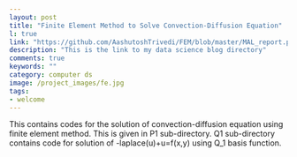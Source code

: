 ```yaml
---
layout: post
title: "Finite Element Method to Solve Convection-Diffusion Equation"
l: true
link: "https://github.com/AashutoshTrivedi/FEM/blob/master/MAL_report.pdf"
description: "This is the link to my data science blog directory"
comments: true
keywords: ""
category: computer ds
image: /project_images/fe.jpg
tags:
- welcome
---
```


This contains codes for the solution of convection-diffusion equation using finite element method. This is given in P1 sub-directory.
Q1 sub-directory contains code for solution of -laplace(u)+u=f(x,y) using Q_1 basis function.
